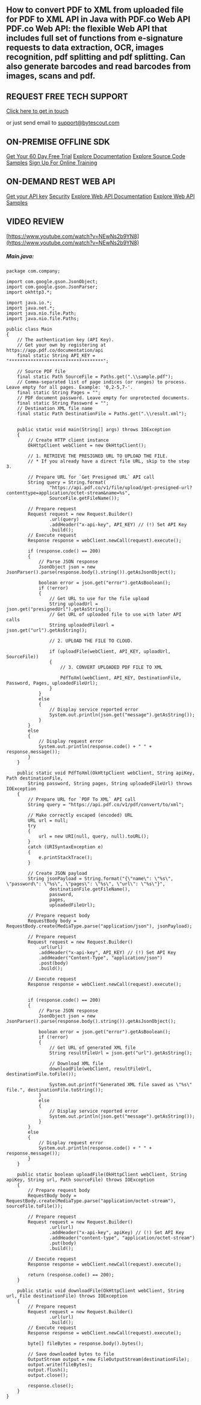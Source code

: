 ## How to convert PDF to XML from uploaded file for PDF to XML API in Java with PDF.co Web API PDF.co Web API: the flexible Web API that includes full set of functions from e-signature requests to data extraction, OCR, images recognition, pdf splitting and pdf splitting. Can also generate barcodes and read barcodes from images, scans and pdf.

## REQUEST FREE TECH SUPPORT

[Click here to get in touch](https://bytescout.zendesk.com/hc/en-us/requests/new?subject=PDF.co%20Web%20API%20Question)

or just send email to [support@bytescout.com](mailto:support@bytescout.com?subject=PDF.co%20Web%20API%20Question) 

## ON-PREMISE OFFLINE SDK 

[Get Your 60 Day Free Trial](https://bytescout.com/download/web-installer?utm_source=github-readme)
[Explore Documentation](https://bytescout.com/documentation/index.html?utm_source=github-readme)
[Explore Source Code Samples](https://github.com/bytescout/ByteScout-SDK-SourceCode/)
[Sign Up For Online Training](https://academy.bytescout.com/)


## ON-DEMAND REST WEB API

[Get your API key](https://app.pdf.co/signup?utm_source=github-readme)
[Security](https://pdf.co/security)
[Explore Web API Documentation](https://apidocs.pdf.co?utm_source=github-readme)
[Explore Web API Samples](https://github.com/bytescout/ByteScout-SDK-SourceCode/tree/master/PDF.co%20Web%20API)

## VIDEO REVIEW

[https://www.youtube.com/watch?v=NEwNs2b9YN8](https://www.youtube.com/watch?v=NEwNs2b9YN8)




<!-- code block begin -->

##### **Main.java:**
    
```
package com.company;

import com.google.gson.JsonObject;
import com.google.gson.JsonParser;
import okhttp3.*;

import java.io.*;
import java.net.*;
import java.nio.file.Path;
import java.nio.file.Paths;

public class Main
{
    // The authentication key (API Key).
    // Get your own by registering at https://app.pdf.co/documentation/api
    final static String API_KEY = "***********************************";

    // Source PDF file
    final static Path SourceFile = Paths.get(".\\sample.pdf");
    // Comma-separated list of page indices (or ranges) to process. Leave empty for all pages. Example: '0,2-5,7-'.
    final static String Pages = "";
    // PDF document password. Leave empty for unprotected documents.
    final static String Password = "";
    // Destination XML file name
    final static Path DestinationFile = Paths.get(".\\result.xml");


    public static void main(String[] args) throws IOException
    {
        // Create HTTP client instance
        OkHttpClient webClient = new OkHttpClient();

        // 1. RETRIEVE THE PRESIGNED URL TO UPLOAD THE FILE.
        // * If you already have a direct file URL, skip to the step 3.

        // Prepare URL for `Get Presigned URL` API call
        String query = String.format(
                "https://api.pdf.co/v1/file/upload/get-presigned-url?contenttype=application/octet-stream&name=%s",
                SourceFile.getFileName());

        // Prepare request
        Request request = new Request.Builder()
                .url(query)
                .addHeader("x-api-key", API_KEY) // (!) Set API Key
                .build();
        // Execute request
        Response response = webClient.newCall(request).execute();

        if (response.code() == 200)
        {
            // Parse JSON response
            JsonObject json = new JsonParser().parse(response.body().string()).getAsJsonObject();

            boolean error = json.get("error").getAsBoolean();
            if (!error)
            {
                // Get URL to use for the file upload
                String uploadUrl = json.get("presignedUrl").getAsString();
                // Get URL of uploaded file to use with later API calls
                String uploadedFileUrl = json.get("url").getAsString();

                // 2. UPLOAD THE FILE TO CLOUD.

                if (uploadFile(webClient, API_KEY, uploadUrl, SourceFile))
                {
                    // 3. CONVERT UPLOADED PDF FILE TO XML

                    PdfToXml(webClient, API_KEY, DestinationFile, Password, Pages, uploadedFileUrl);
                }
            }
            else
            {
                // Display service reported error
                System.out.println(json.get("message").getAsString());
            }
        }
        else
        {
            // Display request error
            System.out.println(response.code() + " " + response.message());
        }
    }

    public static void PdfToXml(OkHttpClient webClient, String apiKey, Path destinationFile,
        String password, String pages, String uploadedFileUrl) throws IOException
    {
        // Prepare URL for `PDF To XML` API call
        String query = "https://api.pdf.co/v1/pdf/convert/to/xml";

        // Make correctly escaped (encoded) URL
        URL url = null;
        try
        {
            url = new URI(null, query, null).toURL();
        }
        catch (URISyntaxException e)
        {
            e.printStackTrace();
        }

        // Create JSON payload
		String jsonPayload = String.format("{\"name\": \"%s\", \"password\": \"%s\", \"pages\": \"%s\", \"url\": \"%s\"}",
                destinationFile.getFileName(),
                password,
                pages,
                uploadedFileUrl);

        // Prepare request body
        RequestBody body = RequestBody.create(MediaType.parse("application/json"), jsonPayload);
        
        // Prepare request
        Request request = new Request.Builder()
            .url(url)
            .addHeader("x-api-key", API_KEY) // (!) Set API Key
            .addHeader("Content-Type", "application/json")
            .post(body)
            .build();
        
        // Execute request
        Response response = webClient.newCall(request).execute();
        

        if (response.code() == 200)
        {
            // Parse JSON response
            JsonObject json = new JsonParser().parse(response.body().string()).getAsJsonObject();

            boolean error = json.get("error").getAsBoolean();
            if (!error)
            {
                // Get URL of generated XML file
                String resultFileUrl = json.get("url").getAsString();

                // Download XML file
                downloadFile(webClient, resultFileUrl, destinationFile.toFile());

                System.out.printf("Generated XML file saved as \"%s\" file.", destinationFile.toString());
            }
            else
            {
                // Display service reported error
                System.out.println(json.get("message").getAsString());
            }
        }
        else
        {
            // Display request error
            System.out.println(response.code() + " " + response.message());
        }
    }

    public static boolean uploadFile(OkHttpClient webClient, String apiKey, String url, Path sourceFile) throws IOException
    {
        // Prepare request body
        RequestBody body = RequestBody.create(MediaType.parse("application/octet-stream"), sourceFile.toFile());

        // Prepare request
        Request request = new Request.Builder()
                .url(url)
                .addHeader("x-api-key", apiKey) // (!) Set API Key
                .addHeader("content-type", "application/octet-stream")
                .put(body)
                .build();

        // Execute request
        Response response = webClient.newCall(request).execute();

        return (response.code() == 200);
    }

    public static void downloadFile(OkHttpClient webClient, String url, File destinationFile) throws IOException
    {
        // Prepare request
        Request request = new Request.Builder()
                .url(url)
                .build();
        // Execute request
        Response response = webClient.newCall(request).execute();

        byte[] fileBytes = response.body().bytes();

        // Save downloaded bytes to file
        OutputStream output = new FileOutputStream(destinationFile);
        output.write(fileBytes);
        output.flush();
        output.close();

        response.close();
    }
}

```

<!-- code block end -->